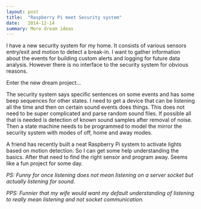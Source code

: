 ```yaml
---
layout: post
title:  "Raspberry Pi meet Security system"
date:   2014-12-14
summary: More dream ideas
---
```


I have a new security system for my home. It consists of various sensors entry/exit and motion to detect a break-in. I want to gather information about the events for building custom alerts and logging for future data analysis. However there is no interface to the security system for obvious reasons.

Enter the new dream project... 

The security system says specific sentences on some events and has some beep sequences for other states. I need to get a device that can be listening all the time and then on certain sound events does things. This does not need to be super complicated and parse random sound files. If possible all that is needed is detection of known sound samples after removal of noise. Then a state machine needs to be programmed to model the mirror the security system with modes of off, home and away modes.

A friend has recently built a neat Raspberry Pi system to activate lights based on motion detection. So I can get some help understanding the basics. After that need to find the right sensor and program away. Seems like a fun project for some day.

*PS: Funny for once listening does not mean listening on a server socket but actually listening for sound.*

*PPS: Funnier that my wife would want my default understanding of listening to really mean listening and not socket communication.*
